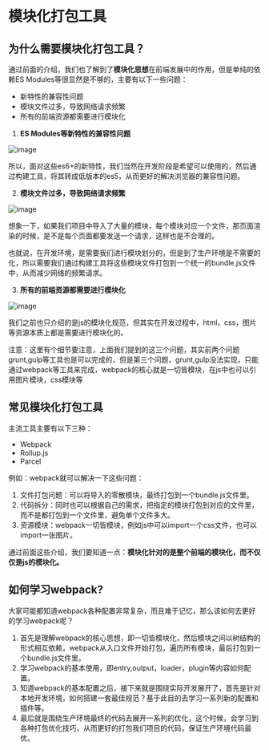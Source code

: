 # 模块化打包工具

## 为什么需要模块化打包工具？

通过前面的介绍，我们也了解到了**模块化思想**在前端发展中的作用，但是单纯的依赖ES Modules等很显然是不够的，主要有以下一些问题：

* 新特性的兼容性问题
* 模块文件过多，导致网络请求频繁
* 所有的前端资源都需要进行模块化

1.  **ES Modules等新特性的兼容性问题**

![image](http://note.youdao.com/yws/res/11836/2F9EFABC72774EA89C5EAEABE7DE3C2E)

所以，面对这些es6+的新特性，我们当然在开发阶段是希望可以使用的，然后通过构建工具，将其转成低版本的es5，从而更好的解决浏览器的兼容性问题。

2. **模块文件过多，导致网络请求频繁**

![image](http://note.youdao.com/yws/res/11847/AD61A68163264E49BFFAD88F7198A99B)

想象一下，如果我们项目中导入了大量的模块，每个模块对应一个文件，那页面渲染的时候，是不是每个页面都要发送一个请求，这样也是不合理的。

也就说，在开发环境，是需要我们进行模块划分的，但是到了生产环境是不需要的化，所以需要我们通过构建工具将这些模块文件打包到一个统一的bundle.js文件中，从而减少网络的频繁请求。

3. **所有的前端资源都需要进行模块化**

![image](http://note.youdao.com/yws/res/11852/84222DDC2DBA4DA4B13475C5431E8929)

我们之前也只介绍的是js的模块化规范，但其实在开发过程中，html，css，图片等资源本质上都是需要进行模块化的。


注意：这里有个细节要注意，上面我们提到的这三个问题，其实前两个问题grunt,gulp等工具也是可以完成的，但是第三个问题，grunt,gulp没法实现，只能通过webpack等工具来完成，webpack的核心就是一切皆模块，在js中也可以引用图片模块，css模块等

## 常见模块化打包工具

主流工具主要有以下三种：

* Webpack
* Rollup.js
* Parcel


例如：webpack就可以解决一下这些问题：

1. 文件打包问题：可以将导入的零散模块，最终打包到一个bundle.js文件里。
2. 代码拆分：同时也可以根据自己的需求，把指定的模块打包到对应的文件里，而不是都打包到一个文件里，避免单个文件多大。
3. 资源模块：webpack一切皆模块，例如js中可以import一个css文件，也可以import一张图片。

通过前面这些介绍，我们要知道一点：**模块化针对的是整个前端的模块化，而不仅仅是js的模块化。**


## 如何学习webpack?

大家可能都知道webpack各种配置非常复杂，而且难于记忆，那么该如何去更好的学习webpack呢？

1. 首先是理解webpack的核心思想，即一切皆模块化，然后模块之间以树结构的形式相互依赖，webpack从入口文件开始打包，遍历所有模块，最后打包到一个bundle.js文件里。
2. 学习webpack的基本使用，即entry,output，loader，plugin等内容如何配置。
3. 知道webpack的基本配置之后，接下来就是围绕实际开发展开了，首先是针对本地开发环境，如何搭建一套最佳规范？基于此目的去学习一系列新的配置和插件等。
4. 最后就是围绕生产环境最终的代码去展开一系列的优化，这个时候，会学习到各种打包优化技巧，从而更好的打包我们项目的代码，保证生产环境代码最优。
